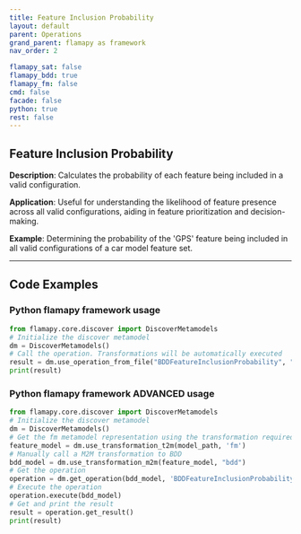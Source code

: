```yaml
---
title: Feature Inclusion Probability
layout: default
parent: Operations
grand_parent: flamapy as framework
nav_order: 2

flamapy_sat: false
flamapy_bdd: true
flamapy_fm: false
cmd: false
facade: false
python: true
rest: false
---
```

## Feature Inclusion Probability
**Description**: 
Calculates the probability of each feature being included in a valid configuration.

**Application**: 
Useful for understanding the likelihood of feature presence across all valid configurations, aiding in feature prioritization and decision-making.

**Example**: 
Determining the probability of the 'GPS' feature being included in all valid configurations of a car model feature set.

---
## Code Examples

### Python flamapy framework usage
```python
from flamapy.core.discover import DiscoverMetamodels
# Initialize the discover metamodel
dm = DiscoverMetamodels()
# Call the operation. Transformations will be automatically executed
result = dm.use_operation_from_file("BDDFeatureInclusionProbability", "path/to/feature/model")
print(result)
```
### Python flamapy framework **ADVANCED** usage
```python
from flamapy.core.discover import DiscoverMetamodels
# Initialize the discover metamodel
dm = DiscoverMetamodels()
# Get the fm metamodel representation using the transformation required to get to the fm metamodel
feature_model = dm.use_transformation_t2m(model_path, 'fm')
# Manually call a M2M transformation to BDD
bdd_model = dm.use_transformation_m2m(feature_model, "bdd")
# Get the operation
operation = dm.get_operation(bdd_model, 'BDDFeatureInclusionProbability')
# Execute the operation
operation.execute(bdd_model)
# Get and print the result
result = operation.get_result()
print(result)
```
